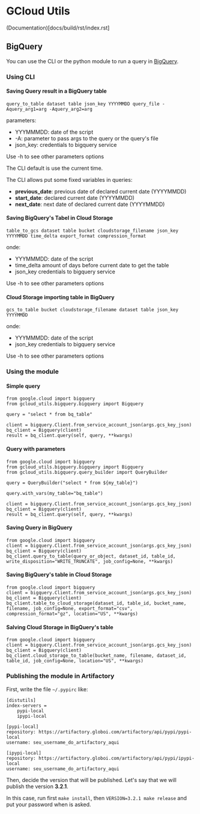 # GCloud Utils

(Documentation)[docs/build/rst/index.rst]

## BigQuery

You can use the CLI or the python module to run a query in [BigQuery](https://bigquery.cloud.google.com).

### Using CLI

#### Saving Query result in a BigQuery table

```
query_to_table dataset table json_key YYYYMMDD query_file -Aquery_arg1=arg -Aquery_arg2=arg
```

parameters:
- YYYMMMDD: date of the script
- -A: parameter to pass args to the query or the query's file
- json_key: credentials to bigquery service

Use -h to see other parameters options

The CLI default is use the current time. 

The CLI allows put some fixed variables in queries:

- **previous_date**: previous date of declared current date (YYYYMMDD)
- **start_date**: declared current date (YYYYMMDD)
- **next_date**: next date of declared current date (YYYYMMDD)


#### Saving BigQuery's Tabel in Cloud Storage

```
table_to_gcs dataset table bucket cloudstorage_filename json_key YYYYMMDD time_delta export_format compression_format
```

onde:
- YYYMMMDD: date of the script
- time_delta amount of days before current date to get the table
- json_key  credentials to bigquery service

Use -h to see other parameters options

#### Cloud Storage importing table in BigQuery

```
gcs_to_table bucket cloudstorage_filename dataset table json_key YYYYMMDD
```

onde:
- YYYMMMDD: date of the script
- json_key  credentials to bigquery service

Use -h to see other parameters options


### Using the module

#### Simple query

```
from google.cloud import bigquery
from gcloud_utils.bigquery.bigquery import Bigquery

query = "select * from bq_table"

client = bigquery.Client.from_service_account_json(args.gcs_key_json)
bq_client = Bigquery(client)
result = bq_client.query(self, query, **kwargs)
```

#### Query with parameters


```
from google.cloud import bigquery
from gcloud_utils.bigquery.bigquery import Bigquery
from gcloud_utils.bigquery.query_builder import QueryBuilder

query = QueryBuilder("select * from ${my_table}")

query.with_vars(my_table="bq_table")

client = bigquery.Client.from_service_account_json(args.gcs_key_json)
bq_client = Bigquery(client)
result = bq_client.query(self, query, **kwargs)
```

#### Saving Query in BigQuery


```
from google.cloud import bigquery
client = bigquery.Client.from_service_account_json(args.gcs_key_json)
bq_client = Bigquery(client)
bq_client.query_to_table(query_or_object, dataset_id, table_id, write_disposition="WRITE_TRUNCATE", job_config=None, **kwargs)
```

#### Saving BigQuery's table in Cloud Storage


```
from google.cloud import bigquery
client = bigquery.Client.from_service_account_json(args.gcs_key_json)
bq_client = Bigquery(client)
bq_client.table_to_cloud_storage(dataset_id, table_id, bucket_name, filename, job_config=None, export_format="csv", compression_format="gz", location="US", **kwargs)
```

#### Salving Cloud Storage in BigQuery's table


```
from google.cloud import bigquery
client = bigquery.Client.from_service_account_json(args.gcs_key_json)
bq_client = Bigquery(client)
bq_client.cloud_storage_to_table(bucket_name, filename, dataset_id, table_id, job_config=None, location="US", **kwargs)
```

### Publishing the module in Artifactory
First, write the file `~/.pypirc` like:
```
[distutils]
index-servers =
    pypi-local
    ipypi-local

[pypi-local]
repository: https://artifactory.globoi.com/artifactory/api/pypi/pypi-local
username: seu_username_do_artifactory_aqui

[ipypi-local]
repository: https://artifactory.globoi.com/artifactory/api/pypi/ipypi-local
username: seu_username_do_artifactory_aqui
```

Then, decide the version that will be published. 
Let's say that we will publish the version **3.2.1**.

In this case, run first `make install`, then  `VERSION=3.2.1 make release` and put your password when is asked.
